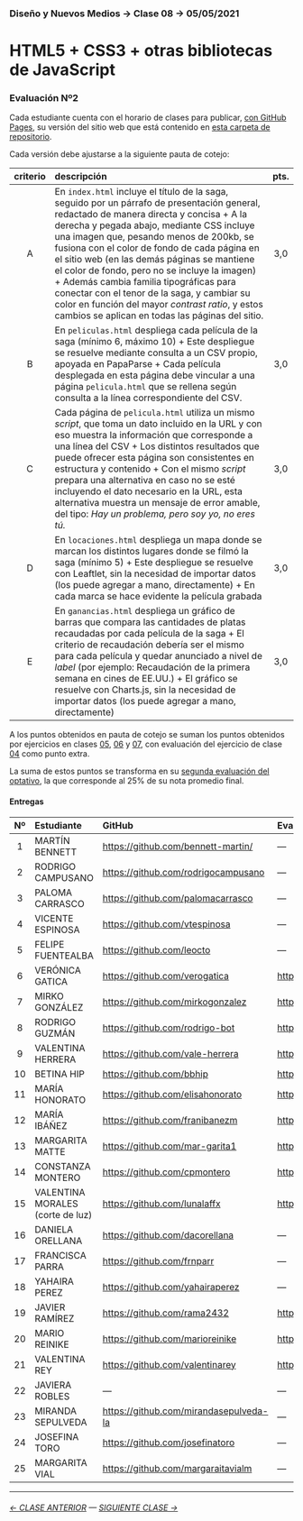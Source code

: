 ### Diseño y Nuevos Medios → Clase 08 → 05/05/2021

# HTML5 + CSS3 + otras bibliotecas de JavaScript

### Evaluación Nº2

Cada estudiante cuenta con el horario de clases para publicar, [con GitHub Pages](https://docs.github.com/es/free-pro-team@latest/github/working-with-github-pages/configuring-a-publishing-source-for-your-github-pages-site), su versión del sitio web que está contenido en [esta carpeta de repositorio](https://profesorfaco.github.io/dno037-2021/clase-08/).

Cada versión debe ajustarse a la siguiente pauta de cotejo:

| criterio | descripción             | pts. |
|:----:|:----------------------------|:----:|
| A | En `index.html` incluye el título de la saga, seguido por un párrafo de presentación general, redactado de manera directa y concisa + A la derecha y pegada abajo, mediante CSS incluye una imagen que, pesando menos de 200kb, se fusiona con el color de fondo de cada página en el sitio web (en las demás páginas se mantiene el color de fondo, pero no se incluye la imagen) + Además cambia familia tipográficas para conectar con el tenor de la saga, y cambiar su color en función del mayor *contrast ratio*, y estos cambios se aplican en todas las páginas del sitio. | 3,0 |
| B | En `peliculas.html` despliega cada película de la saga (mínimo 6, máximo 10) + Este despliegue se resuelve mediante consulta a un CSV propio, apoyada en PapaParse + Cada película desplegada en esta página debe vincular a una página `pelicula.html` que se rellena según consulta a la línea correspondiente del CSV. | 3,0 |
| C | Cada página de `pelicula.html` utiliza un mismo *script*, que toma un dato incluido en la URL y con eso muestra la información que corresponde a una línea del CSV + Los distintos resultados que puede ofrecer esta página son consistentes en estructura y contenido + Con el mismo *script* prepara una alternativa en caso no se esté incluyendo el dato necesario en la URL, esta alternativa muestra un mensaje de error amable, del tipo: *Hay un problema, pero soy yo, no eres tú.* | 3,0 |
| D | En `locaciones.html` despliega un mapa donde se marcan los distintos lugares donde se filmó la saga (mínimo 5) + Este despliegue se resuelve con Leaftlet, sin la necesidad de importar datos (los puede agregar a mano, directamente) + En cada marca se hace evidente la película grabada | 3,0 |
| E | En `ganancias.html` despliega un gráfico de barras que compara las cantidades de platas recaudadas por cada película de la saga + El criterio de recaudación debería ser el mismo para cada película y quedar anunciado a nivel de *label* (por ejemplo: Recaudación de la primera semana en cines de EE.UU.) + El gráfico se resuelve con Charts.js, sin la necesidad de importar datos (los puede agregar a mano, directamente) | 3,0 |


A los puntos obtenidos en pauta de cotejo se suman los puntos obtenidos por ejercicios en clases [05](https://github.com/profesorfaco/dno037-2021/tree/main/clase-05), [06](https://github.com/profesorfaco/dno037-2021/tree/main/clase-06) y [07](https://github.com/profesorfaco/dno037-2021/tree/main/clase-07), con evaluación del ejercicio de clase [04](https://github.com/profesorfaco/dno037-2021/tree/main/clase-04) como punto extra. 

La suma de estos puntos se transforma en su [segunda evaluación del optativo](https://docs.google.com/spreadsheets/d/1y-vg8WCTgtvDP9kuXv6epljoF-FRPLGwI4gvXVUrj18/edit?usp=sharing), la que corresponde al 25% de su nota promedio final.

#### Entregas

| Nº   | Estudiante      | GitHub    | Evaluación Nº2 |
|:----:|:----------------|:----------|:-------------------|
| 1    | MARTÍN BENNETT | https://github.com/bennett-martin/ | — |
| 2    | RODRIGO CAMPUSANO | https://github.com/rodrigocampusano | — |
| 3    | PALOMA CARRASCO | https://github.com/palomacarrasco | — |
| 4    | VICENTE ESPINOSA | https://github.com/vtespinosa | — |
| 5    | FELIPE FUENTEALBA | https://github.com/leocto | — |
| 6    | VERÓNICA GATICA | https://github.com/verogatica | https://verogatica.github.io/8clase_dno037/ |
| 7    | MIRKO GONZÁLEZ | https://github.com/mirkogonzalez | https://mirkogonzalez.github.io/clase_8 |
| 8   | RODRIGO GUZMÁN | https://github.com/rodrigo-bot | https://rodrigo-bot.github.io/dno037-clase08 |
| 9   | VALENTINA HERRERA | https://github.com/vale-herrera | https://vale-herrera.github.io/dno037-clase-8/ |
| 10   | BETINA HIP | https://github.com/bbhip | https://bbhip.github.io/dno-nuevos-medios-08/ |
| 11   | MARÍA HONORATO | https://github.com/elisahonorato | https://elisahonorato.github.io/evaluacion_2 |
| 12   | MARÍA IBÁÑEZ | https://github.com/franibanezm | https://franibanezm.github.io/clase_08 |
| 13   | MARGARITA MATTE | https://github.com/mar-garita1 | https://mar-garita1.github.io/clase-08 |
| 14   | CONSTANZA MONTERO | https://github.com/cpmontero | https://cpmontero.github.io/dno_nuevosmedios_clase8 |
| 15   | VALENTINA MORALES (corte de luz) | https://github.com/lunalaffx | https://lunalaffx.github.io/DNO037-clase8/ |
| 16   | DANIELA ORELLANA | https://github.com/dacorellana | — |
| 17   | FRANCISCA PARRA | https://github.com/frnparr | — |
| 18   | YAHAIRA PEREZ | https://github.com/yahairaperez | — |
| 19   | JAVIER RAMÍREZ | https://github.com/rama2432 | https://rama2432.github.io/DNO-clase8/ |
| 20   | MARIO REINIKE | https://github.com/marioreinike | https://marioreinike.github.io/dno037/clase-08/ |
| 21   | VALENTINA REY | https://github.com/valentinarey | https://valentinarey.github.io/E2_clase8 |
| 22   | JAVIERA ROBLES | — | — |
| 23   | MIRANDA SEPULVEDA | https://github.com/mirandasepulveda-la | — |
| 24   | JOSEFINA TORO | https://github.com/josefinatoro | — |
| 25   | MARGARITA VIAL | https://github.com/margaraitavialm | — |

- - - - - - - - - - - - -

###### [← CLASE ANTERIOR](https://github.com/profesorfaco/dno037-2021/tree/main/clase-07) — [SIGUIENTE CLASE →](https://github.com/profesorfaco/dno037-2021/tree/main/clase-10)
